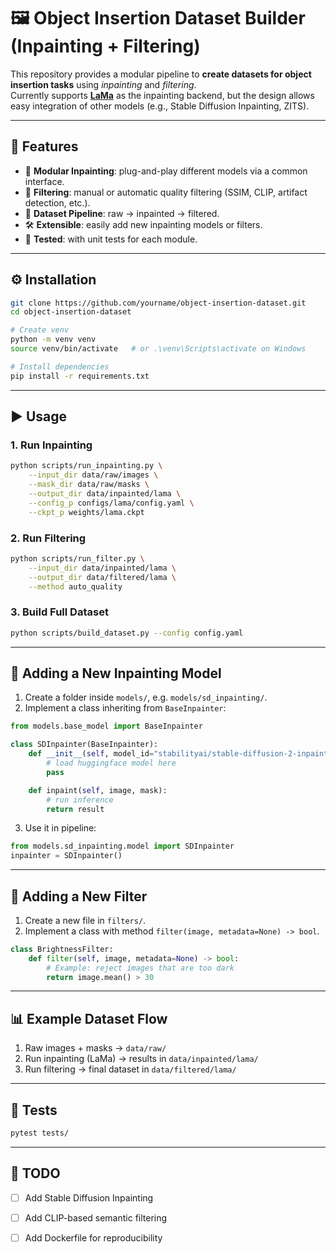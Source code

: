 # 🖼️ Object Insertion Dataset Builder (Inpainting + Filtering)

This repository provides a modular pipeline to **create datasets for object insertion tasks** 
using *inpainting* and *filtering*.  
Currently supports **[LaMa](https://github.com/saic-mdal/lama)** as the inpainting backend, 
but the design allows easy integration of other models (e.g., Stable Diffusion Inpainting, ZITS).

---

## 🚀 Features
- 🔄 **Modular Inpainting**: plug-and-play different models via a common interface.
- 🧹 **Filtering**: manual or automatic quality filtering (SSIM, CLIP, artifact detection, etc.).
- 📂 **Dataset Pipeline**: raw → inpainted → filtered.
- 🛠️ **Extensible**: easily add new inpainting models or filters.
- 🧪 **Tested**: with unit tests for each module.

---

## ⚙️ Installation

```bash
git clone https://github.com/yourname/object-insertion-dataset.git
cd object-insertion-dataset

# Create venv
python -m venv venv
source venv/bin/activate   # or .\venv\Scripts\activate on Windows

# Install dependencies
pip install -r requirements.txt
````

---

## ▶️ Usage

### 1. Run Inpainting

```bash
python scripts/run_inpainting.py \
    --input_dir data/raw/images \
    --mask_dir data/raw/masks \
    --output_dir data/inpainted/lama \
    --config_p configs/lama/config.yaml \
    --ckpt_p weights/lama.ckpt
```

### 2. Run Filtering

```bash
python scripts/run_filter.py \
    --input_dir data/inpainted/lama \
    --output_dir data/filtered/lama \
    --method auto_quality
```

### 3. Build Full Dataset

```bash
python scripts/build_dataset.py --config config.yaml
```

---

## 🔧 Adding a New Inpainting Model

1. Create a folder inside `models/`, e.g. `models/sd_inpainting/`.
2. Implement a class inheriting from `BaseInpainter`:

```python
from models.base_model import BaseInpainter

class SDInpainter(BaseInpainter):
    def __init__(self, model_id="stabilityai/stable-diffusion-2-inpainting"):
        # load huggingface model here
        pass

    def inpaint(self, image, mask):
        # run inference
        return result
```

3. Use it in pipeline:

```python
from models.sd_inpainting.model import SDInpainter
inpainter = SDInpainter()
```

---

## 🔧 Adding a New Filter

1. Create a new file in `filters/`.
2. Implement a class with method `filter(image, metadata=None) -> bool`.

```python
class BrightnessFilter:
    def filter(self, image, metadata=None) -> bool:
        # Example: reject images that are too dark
        return image.mean() > 30
```

---

## 📊 Example Dataset Flow

1. Raw images + masks → `data/raw/`
2. Run inpainting (LaMa) → results in `data/inpainted/lama/`
3. Run filtering → final dataset in `data/filtered/lama/`

---

## 🧪 Tests

```bash
pytest tests/
```

---

## 📌 TODO

* [ ] Add Stable Diffusion Inpainting
* [ ] Add CLIP-based semantic filtering
* [ ] Add Dockerfile for reproducibility

